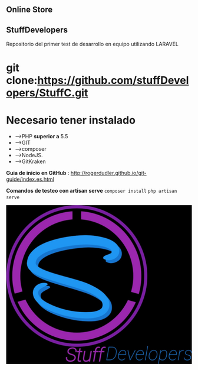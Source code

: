 ## Online Store
## StuffDevelopers
Repositorio del primer test de desarrollo en equipo utilizando LARAVEL
# git clone:https://github.com/stuffDevelopers/StuffC.git #
# Necesario tener instalado #
* -->PHP **superior a** 5.5
* -->GIT  
* -->composer
* -->NodeJS.
* -->GitKraken


**Guia de inicio en GitHub** : http://rogerdudler.github.io/git-guide/index.es.html

**Comandos de testeo con artisan serve**
`composer install`
`php artisan serve`





![Figura 13.4][6]

 [6]: public/images/stuff2.jpeg
